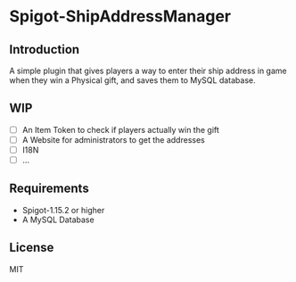 # Spigot-ShipAddressManager

## Introduction
A simple plugin that gives players a way to enter their ship address in game when they win a Physical gift, and saves them to MySQL database.

## WIP
- [ ] An Item Token to check if players actually win the gift
- [ ] A Website for administrators to get the addresses
- [ ] I18N
- [ ] ...

## Requirements
- Spigot-1.15.2 or higher
- A MySQL Database

## License
MIT
